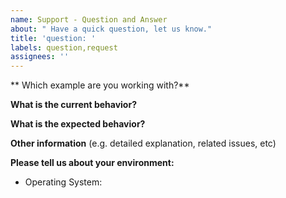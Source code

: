 ```yaml
---
name: Support - Question and Answer
about: " Have a quick question, let us know."
title: 'question: '
labels: question,request
assignees: ''
---
```


** Which example are you working with?**

**What is the current behavior?**

**What is the expected behavior?**

**Other information** (e.g. detailed explanation, related issues,  etc)

**Please tell us about your environment:**

* Operating System:
